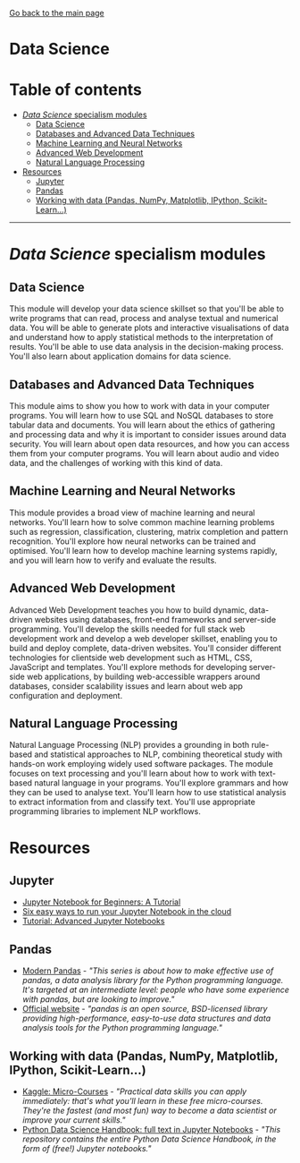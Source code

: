 [Go back to the main page](https://world-class.github.io/REPL/)

# Data Science
# Table of contents

<!-- vim-markdown-toc GFM -->

* [*Data Science* specialism modules](#data-science-specialism-modules)
    * [Data Science](#data-science)
    * [Databases and Advanced Data Techniques](#databases-and-advanced-data-techniques)
    * [Machine Learning and Neural Networks](#machine-learning-and-neural-networks)
    * [Advanced Web Development](#advanced-web-development)
    * [Natural Language Processing](#natural-language-processing)
* [Resources](#resources)
    * [Jupyter](#jupyter)
    * [Pandas](#pandas)
    * [Working with data (Pandas, NumPy, Matplotlib, IPython, Scikit-Learn...)](#working-with-data-pandas-numpy-matplotlib-ipython-scikit-learn)

<!-- vim-markdown-toc -->

---

# *Data Science* specialism modules
## Data Science
This module will develop your data science skillset so that you'll
be able to write programs that can read, process and analyse textual
and numerical data. You will be able to generate plots and interactive
visualisations of data and understand how to apply statistical methods
to the interpretation of results. You'll be able to use data analysis
in the decision-making process. You'll also learn about application
domains for data science.

## Databases and Advanced Data Techniques
This module aims to show you how to work with data in your computer
programs. You will learn how to use SQL and NoSQL databases to store
tabular data and documents. You will learn about the ethics of gathering
and processing data and why it is important to consider issues around
data security. You will learn about open data resources, and how you can
access them from your computer programs. You will learn about audio and
video data, and the challenges of working with this kind of data.

## Machine Learning and Neural Networks
This module provides a broad view of machine learning and neural
networks. You'll learn how to solve common machine learning problems
such as regression, classification, clustering, matrix completion and
pattern recognition. You'll explore how neural networks can be trained
and optimised. You'll learn how to develop machine learning systems
rapidly, and you will learn how to verify and evaluate the results.

## Advanced Web Development
Advanced Web Development teaches you how to build dynamic, data-driven
websites using databases, front-end frameworks and server-side
programming. You'll develop the skills needed for full stack web
development work and develop a web developer skillset, enabling you
to build and deploy complete, data-driven websites. You'll consider
different technologies for clientside web development such as HTML,
CSS, JavaScript and templates. You'll explore methods for developing
server-side web applications, by building web-accessible wrappers
around databases, consider scalability issues and learn about web app
configuration and deployment.

## Natural Language Processing
Natural Language Processing (NLP) provides a grounding in both
rule-based and statistical approaches to NLP, combining theoretical
study with hands-on work employing widely used software packages. The
module focuses on text processing and you'll learn about how to work
with text-based natural language in your programs. You'll explore
grammars and how they can be used to analyse text. You'll learn how
to use statistical analysis to extract information from and classify
text. You'll use appropriate programming libraries to implement NLP
workflows.

# Resources
## Jupyter
- [Jupyter Notebook for Beginners: A Tutorial](https://www.dataquest.io/blog/jupyter-notebook-tutorial/)
- [Six easy ways to run your Jupyter Notebook in the cloud](https://www.dataschool.io/cloud-services-for-jupyter-notebook/)
- [Tutorial: Advanced Jupyter Notebooks](https://www.dataquest.io/blog/advanced-jupyter-notebooks-tutorial/)

## Pandas
- [Modern Pandas](https://tomaugspurger.github.io/modern-1-intro) - *"This series is about how to make effective use of pandas, a data analysis library for the Python programming language. It's targeted at an intermediate level: people who have some experience with pandas, but are looking to improve."*
- [Official website](https://pandas.pydata.org/) - *"pandas is an open source, BSD-licensed library providing high-performance, easy-to-use data structures and data analysis tools for the Python programming language."*

## Working with data (Pandas, NumPy, Matplotlib, IPython, Scikit-Learn...)
- [Kaggle: Micro-Courses](https://www.kaggle.com/learn/overview) - *"Practical data skills you can apply immediately: that's what you'll learn in these free micro-courses. They're the fastest (and most fun) way to become a data scientist or improve your current skills."*
- [Python Data Science Handbook: full text in Jupyter Notebooks](https://github.com/jakevdp/PythonDataScienceHandbook) - *"This repository contains the entire Python Data Science Handbook, in the form of (free!) Jupyter notebooks."*
